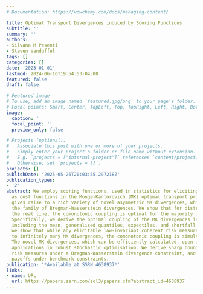 ```yaml
---
# Documentation: https://wowchemy.com/docs/managing-content/

title: Optimal Transport Divergences induced by Scoring Functions
subtitle: ''
summary: ''
authors:
- Silvana M Pesenti
- Steven Vanduffel
tags: []
categories: []
date: '2023-01-01'
lastmod: 2024-06-16T19:54:53-04:00
featured: false
draft: false

# Featured image
# To use, add an image named `featured.jpg/png` to your page's folder.
# Focal points: Smart, Center, TopLeft, Top, TopRight, Left, Right, BottomLeft, Bottom, BottomRight.
image:
  caption: ''
  focal_point: ''
  preview_only: false

# Projects (optional).
#   Associate this post with one or more of your projects.
#   Simply enter your project's folder or file name without extension.
#   E.g. `projects = ["internal-project"]` references `content/project/deep-learning/index.md`.
#   Otherwise, set `projects = []`.
projects: []
publishDate: '2025-05-26T20:03:55.297218Z'
publication_types:
- '2'
abstract: We employ scoring functions, used in statistics for eliciting risk functionals,
  as cost functions in the Monge-Kantorovich (MK) optimal transport problem. This
  gives raise to a rich variety of novel asymmetric MK divergences, which subsume
  the family of Bregman-Wasserstein divergences. We show that for distributions on
  the real line, the comonotonic coupling is optimal for the majority of the new divergences.
  Specifically, we derive the optimal coupling of the MK divergences induced by functionals
  including the mean, generalised quantiles, expectiles, and shortfall measures. Furthermore,
  we show that while any elicitable law-invariant coherent risk measure gives raise
  to infinitely many MK divergences, the comonotonic coupling is simultaneously optimal.
  The novel MK divergences, which can be efficiently calculated, open an array of
  applications in robust stochastic optimisation. We derive sharp bounds on distortion
  risk measures under a Bregman-Wasserstein divergence constraint, and solve for cost-efficient
  payoffs under benchmark constraints.
publication: '*Available at SSRN 4638937*'
links:
- name: URL
  url: https://papers.ssrn.com/sol3/papers.cfm?abstract_id=4638937
---
```

